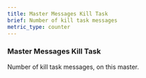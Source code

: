 ```yaml
---
title: Master Messages Kill Task
brief: Number of kill task messages
metric_type: counter
---
```

### Master Messages Kill Task

Number of kill task messages, on this master.